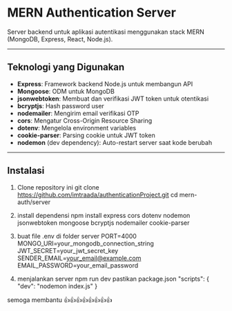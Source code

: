 # MERN Authentication Server

Server backend untuk aplikasi autentikasi menggunakan stack MERN (MongoDB, Express, React, Node.js).

---

## Teknologi yang Digunakan

- **Express**: Framework backend Node.js untuk membangun API
- **Mongoose**: ODM untuk MongoDB
- **jsonwebtoken**: Membuat dan verifikasi JWT token untuk otentikasi
- **bcryptjs**: Hash password user
- **nodemailer**: Mengirim email verifikasi OTP
- **cors**: Mengatur Cross-Origin Resource Sharing
- **dotenv**: Mengelola environment variables
- **cookie-parser**: Parsing cookie untuk JWT token
- **nodemon** (dev dependency): Auto-restart server saat kode berubah

---

## Instalasi

1. Clone repository ini
   git clone https://github.com/imtraada/authenticationProject.git
   cd mern-auth/server
   
2. install dependensi
npm install express cors dotenv nodemon jsonwebtoken mongoose bcryptjs nodemailer cookie-parser

3. buat file .env di folder server
PORT=4000
MONGO_URI=your_mongodb_connection_string
JWT_SECRET=your_jwt_secret_key
SENDER_EMAIL=your_email@example.com
EMAIL_PASSWORD=your_email_password

4. menjalankan server
npm run dev
pastikan package.json
"scripts": {
  "dev": "nodemon index.js"
}


semoga membantu 👍👍👍👍👍👍👍👍
